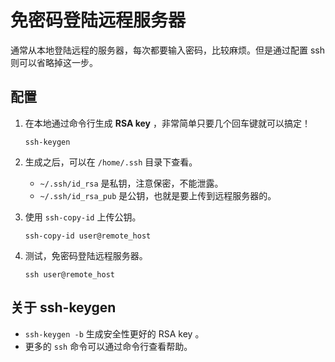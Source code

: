 # 免密码登陆远程服务器

通常从本地登陆远程的服务器，每次都要输入密码，比较麻烦。但是通过配置 ssh 则可以省略掉这一步。

## 配置

1. 在本地通过命令行生成 **RSA key** ，非常简单只要几个回车键就可以搞定！

   ```shell
   ssh-keygen
   ```

2. 生成之后，可以在 `/home/.ssh` 目录下查看。

   - `~/.ssh/id_rsa` 是私钥，注意保密，不能泄露。
   - `~/.ssh/id_rsa_pub` 是公钥，也就是要上传到远程服务器的。

3. 使用 `ssh-copy-id` 上传公钥。

   ```shell
   ssh-copy-id user@remote_host
   ```

4. 测试，免密码登陆远程服务器。

   ```shell
   ssh user@remote_host
   ```


## 关于 ssh-keygen

- `ssh-keygen -b` 生成安全性更好的 RSA key 。
- 更多的 `ssh` 命令可以通过命令行查看帮助。